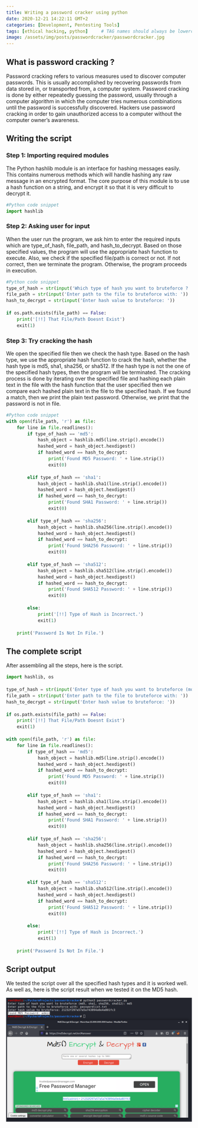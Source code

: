 ```yaml
---
title: Writing a password cracker using python
date: 2020-12-21 14:22:11 GMT+2
categories: [Development, Pentesting Tools]
tags: [ethical hacking, python]     # TAG names should always be lowercase
image: /assets/img/posts/passwordcracker/passwordcracker.jpg
---
```


## What is password cracking ?
Password cracking refers to various measures used to discover computer passwords. This is usually accomplished by recovering passwords from data stored in, or transported from, a computer system. Password cracking is done by either repeatedly guessing the password, usually through a computer algorithm in which the computer tries numerous combinations until the password is successfully discovered. Hackers use password cracking in order to gain unauthorized access to a computer without the computer owner’s awareness.

## Writing the script
### Step 1: Importing required modules
The Python hashlib module is an interface for hashing messages easily. This contains numerous methods which will handle hashing any raw message in an encrypted format. The core purpose of this module is to use a hash function on a string, and encrypt it so that it is very difficult to decrypt it.

```python
#Python code snippet
import hashlib
```

### Step 2: Asking user for input
When the user run the program, we ask him to enter the required inputs which are type_of_hash, file_path, and hash_to_decrypt. Based on those specified values, the program will use the appropriate hash function to execute. Also, we check if the specified file/path is correct or not. If not correct, then we terminate the program. Otherwise, the program proceeds in execution.

```python
#Python code snippet
type_of_hash = str(input('Which type of hash you want to bruteforce ? '))
file_path = str(input('Enter path to the file to bruteforce with: '))
hash_to_decrypt = str(input('Enter hash value to bruteforce: '))

if os.path.exists(file_path) == False:
    print('[!!] That File/Path Doesnt Exist')
    exit(1)
```

### Step 3: Try cracking the hash
We open the specified file then we check the hash type. Based on the hash type, we use the appropriate hash function to crack the hash, whether the hash type is md5, sha1, sha256, or sha512. If the hash type is not the one of the specified hash types, then the program will be terminated. The cracking process is done by iterating over the specified file and hashing each plain text in the file with the hash function that the user specified then we compare each hashed plain text in the file to the specified hash. If we found a match, then we print the plain text password. Otherwise, we print that the password is not in file.

```python
#Python code snippet
with open(file_path, 'r') as file:
    for line in file.readlines():
        if type_of_hash == 'md5':
            hash_object = hashlib.md5(line.strip().encode())
            hashed_word = hash_object.hexdigest()
            if hashed_word == hash_to_decrypt:
                print('Found MD5 Password: ' + line.strip())
                exit(0)

        elif type_of_hash == 'sha1':
            hash_object = hashlib.sha1(line.strip().encode())
            hashed_word = hash_object.hexdigest()
            if hashed_word == hash_to_decrypt:
                print('Found SHA1 Password: ' + line.strip())
                exit(0)

        elif type_of_hash == 'sha256':
            hash_object = hashlib.sha256(line.strip().encode())
            hashed_word = hash_object.hexdigest()
            if hashed_word == hash_to_decrypt:
                print('Found SHA256 Password: ' + line.strip())
                exit(0)

        elif type_of_hash == 'sha512':
            hash_object = hashlib.sha512(line.strip().encode())
            hashed_word = hash_object.hexdigest()
            if hashed_word == hash_to_decrypt:
                print('Found SHA512 Password: ' + line.strip())
                exit(0)

        else:
            print('[!!] Type of Hash is Incorrect.')
            exit(1)

    print('Password Is Not In File.')
```

## The complete script
After assembling all the steps, here is the script.

```python
import hashlib, os

type_of_hash = str(input('Enter type of hash you want to bruteforce (md5, sha1, sha256, sha512): '))
file_path = str(input('Enter path to the file to bruteforce with: '))
hash_to_decrypt = str(input('Enter hash value to bruteforce: '))

if os.path.exists(file_path) == False:
    print('[!!] That File/Path Doesnt Exist')
    exit(1)

with open(file_path, 'r') as file:
    for line in file.readlines():
        if type_of_hash == 'md5':
            hash_object = hashlib.md5(line.strip().encode())
            hashed_word = hash_object.hexdigest()
            if hashed_word == hash_to_decrypt:
                print('Found MD5 Password: ' + line.strip())
                exit(0)

        elif type_of_hash == 'sha1':
            hash_object = hashlib.sha1(line.strip().encode())
            hashed_word = hash_object.hexdigest()
            if hashed_word == hash_to_decrypt:
                print('Found SHA1 Password: ' + line.strip())
                exit(0)

        elif type_of_hash == 'sha256':
            hash_object = hashlib.sha256(line.strip().encode())
            hashed_word = hash_object.hexdigest()
            if hashed_word == hash_to_decrypt:
                print('Found SHA256 Password: ' + line.strip())
                exit(0)

        elif type_of_hash == 'sha512':
            hash_object = hashlib.sha512(line.strip().encode())
            hashed_word = hash_object.hexdigest()
            if hashed_word == hash_to_decrypt:
                print('Found SHA512 Password: ' + line.strip())
                exit(0)

        else:
            print('[!!] Type of Hash is Incorrect.')
            exit(1)

    print('Password Is Not In File.')
```

## Script output
We tested the script over all the specified hash types and it is worked well. As well as, here is the script result when we tested it on the MD5 hash.

![script_output](/assets/img/posts/passwordcracker/script_output.png)
